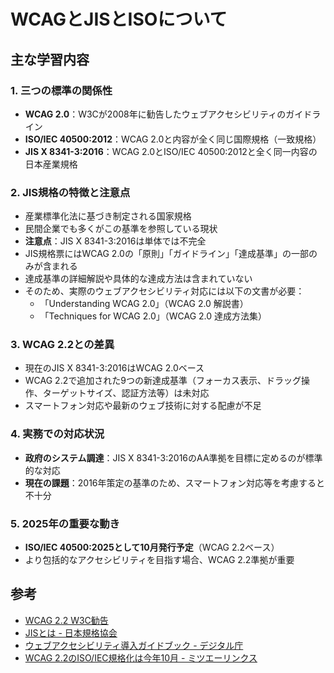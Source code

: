 # WCAGとJISとISOについて

## 主な学習内容

### 1. 三つの標準の関係性
- **WCAG 2.0**：W3Cが2008年に勧告したウェブアクセシビリティのガイドライン
- **ISO/IEC 40500:2012**：WCAG 2.0と内容が全く同じ国際規格（一致規格）
- **JIS X 8341-3:2016**：WCAG 2.0とISO/IEC 40500:2012と全く同一内容の日本産業規格

### 2. JIS規格の特徴と注意点
- 産業標準化法に基づき制定される国家規格
- 民間企業でも多くがこの基準を参照している現状
- **注意点**：JIS X 8341-3:2016は単体では不完全
- JIS規格票にはWCAG 2.0の「原則」「ガイドライン」「達成基準」の一部のみが含まれる
- 達成基準の詳細解説や具体的な達成方法は含まれていない
- そのため、実際のウェブアクセシビリティ対応には以下の文書が必要：
  - 「Understanding WCAG 2.0」（WCAG 2.0 解説書）
  - 「Techniques for WCAG 2.0」（WCAG 2.0 達成方法集）

### 3. WCAG 2.2との差異
- 現在のJIS X 8341-3:2016はWCAG 2.0ベース
- WCAG 2.2で追加された9つの新達成基準（フォーカス表示、ドラッグ操作、ターゲットサイズ、認証方法等）は未対応
- スマートフォン対応や最新のウェブ技術に対する配慮が不足

### 4. 実務での対応状況
- **政府のシステム調達**：JIS X 8341-3:2016のAA準拠を目標に定めるのが標準的な対応
- **現在の課題**：2016年策定の基準のため、スマートフォン対応等を考慮すると不十分

### 5. 2025年の重要な動き
- **ISO/IEC 40500:2025として10月発行予定**（WCAG 2.2ベース）
- より包括的なアクセシビリティを目指す場合、WCAG 2.2準拠が重要

## 参考
- [WCAG 2.2 W3C勧告](https://www.w3.org/TR/WCAG22/)
- [JISとは - 日本規格協会](https://webdesk.jsa.or.jp/common/W10K0500/index/dev/glossary_4/)
- [ウェブアクセシビリティ導入ガイドブック - デジタル庁](https://www.digital.go.jp/assets/contents/node/basic_page/field_ref_resources/08ed88e1-d622-43cb-900b-84957ab87826/17f279b9/20221205_introduction_to_weba11y.pdf)
- [WCAG 2.2のISO/IEC規格化は今年10月 - ミツエーリンクス](https://www.mitsue.co.jp/knowledge/blog/a11y/202508/19_1212.html)